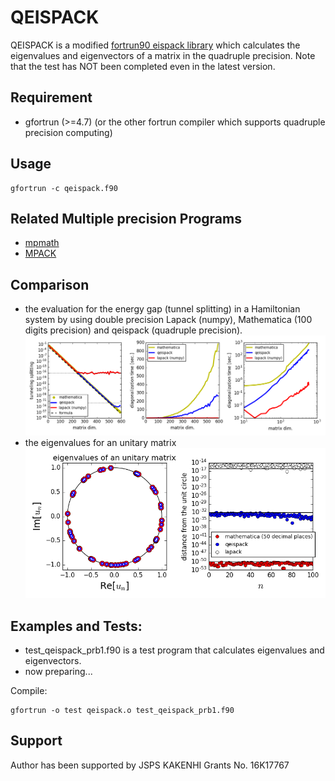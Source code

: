 # QEISPACK

QEISPACK is a modified [fortrun90 eispack library](https://people.sc.fsu.edu/~jburkardt/f_src/eispack/eispack.html) which calculates the eigenvalues and eigenvectors of a matrix in the quadruple precision.
Note that the test has NOT been completed even in the latest version.


## Requirement

- gfortrun (>=4.7) (or the other fortrun compiler which supports quadruple precision computing)

## Usage

    gfortrun -c qeispack.f90

## Related Multiple precision Programs

- [mpmath](http://mpmath.org/)
- [MPACK](http://mplapack.sourceforge.net/)

## Comparison
   
- the evaluation for the energy gap (tunnel splitting) in a Hamiltonian system by using double precision Lapack (numpy), Mathematica (100 digits precision) and qeispack (quadruple precision).
![comparison with lapack mathematica qeispack diagonalization routine](figs/compare-res.png)
- the eigenvalues for an unitary matrix 
![comparison for unitary matrxi](figs/unitary_eigenvalues.png)

## Examples and Tests:

- test_qeispack_prb1.f90 is a test program that calculates eigenvalues and eigenvectors.
- now preparing...

Compile:
    
    gfortrun -o test qeispack.o test_qeispack_prb1.f90

## Support

Author has been supported by JSPS KAKENHI Grants No. 16K17767
      